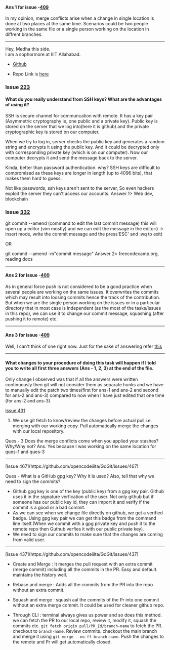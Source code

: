 #### Ans 1 for issue -[409](https://github.com/opencodeiiita/GoGit/issues/409)
In my opinion, merge conflicts arise when a change in single location is done at two places at the same time. Scenarios could be two people working in the same file or a single person working on the location in diffrent branches.
<hr>

Hey, Medha this side.
<br>
I am a sophormore at IIIT Allahabad.
- [Github](github.com/medhatiwari)

- Repo Link is [here](https://github.com/medhatiwari/fantastic-broccoli)

### Issue [223](https://github.com/opencodeiiita/GoGit/issues/223)

#### What do you really understand from SSH keys? What are the advantages of using it?


SSH is secure channel for communcation with remote. It has a key pair (Asymmetric cryptography ie, one public and a private key). Public key is stored on the server that we log into(here it is github) and the private cryptographic key is stored on our computer.



When we try to log in, server checks the public key and generates a random string and encrypts it using the public key.
And it could be decrypted only with corresponding private key (which is on our computer). Now our computer decrypts it and send the message back to the server.



Kinda, better than password authentication. why? 
SSH keys are difficult to compromised as these keys are longer in length (up to 4096 bits), that makes them hard to guess.

Not like passwords, ssh keys aren't sent to the server, So even hackers exploit the server they can't access our accounts. 
Answer 1> Web dev, blockchain

### Issue [332](https://github.com/opencodeiiita/GoGit/issues/332)
git commit --amend (command to edit the last commit message) this will open up a editor (vim mostly) and we can edit the message 
in the editor(i -> insert mode, write the commit message and the press'ESC' and :wq to exit)


OR

git commit --amend -m"commit message"
Answer 2> freecodecamp.org, reading docs
<hr>

#### Ans 2 for issue -[409](https://github.com/opencodeiiita/GoGit/issues/409)
As in general force push is not considered to be a good practice when several people are working on the same issues. It overwrites the commits which may result into loosing commits hence the track of the contribution.
But when we are the single person working on the issues or in a particular directory that in most case is independent (as the most of the tasks/issues in this repo), we can use it to change our commit message, squashing (after pushing it to remote) etc.
<hr>

#### Ans 3 for issue -[409](https://github.com/opencodeiiita/GoGit/issues/409)
Well, I can't think of one right now. Just for the sake of answering
refer [this](https://www.atlassian.com/git/tutorials/dotfiles)

<hr>

#### What changes to your procedure of doing this task will happen if I told you to write all first three answers (Ans - 1, 2, 3) at the end of the file.

Only change I observed was that if all the answers were written continuously then git will not consider them as separate hunks and we have to manually edit the patch two times(first for ans-1 and ans-2 and second for ans-2 and ans-3) compared to now when I have just edited that one time (for ans-2 and ans-3).


[Issue 431](https://github.com/opencodeiiita/GoGit/issues/431)
1) We use git fetch to know/review the changes before actual pull i.e. merging with our working copy. Pull automatically merge the changes with our local repository.

Ques - 3 Does the merge conflicts come when you applied your stashes? Why/Why not?
Ans. Yes because I was working on the same location for ques-1 and ques-3 

<hr>
[Issue 467](https://github.com/opencodeiiita/GoGit/issues/467)

Ques - What is a GitHub gpg key? Why it is used? Also, tell that why we need to sign the commits?
- Github gpg key is one of the key (public key) from a gpg key pair. Github uses it in the signature verfication of the user. Not only github but if someone has our public key id, they can import it and verify if the commit is a good or a bad commit.
- As we can see when we change file directly on github, we get a verified badge. Using gpg key pair we can get this badge from the command line itself.(When we commit with a gpg private key and push it to the remote repo then Guthub verfies it with our public private key).
- We need to sign our commits to make sure that the changes are coming from valid user.

<hr>
[Issue 437](https://github.com/opencodeiiita/GoGit/issues/437)

- Create and Merge : It merges the pull request with an extra commit (merge commit) including all the commits in the PR. Easy and default. maintains the history well.

- Rebase and merge : Adds all the commits from the PR into the repo without an extra commit.

- Squash and merge : squash aal the commits of the Pr into one commit without an extra merge commit. It could be used for cleaner github repo.

- Through CLI : terminal always gives us power and so does this method.
we can fetch the PR to our local repo, review it, modify it, squash the commits etc. `git fetch origin pull/PR_Id/branch-name` to fetch the PR. checkout to `branch-name`. Review commits. checkout the main branch and merge it using `git merge --no-ff branch-name`. Push the changes to the remote and Pr will get automatically closed.



